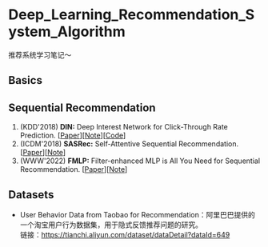 # Deep_Learning_Recommendation_System_Algorithm
推荐系统学习笔记～

## Basics


## Sequential Recommendation
1. (KDD'2018) **DIN:** Deep Interest Network for Click-Through Rate Prediction. [[Paper](https://www.kdd.org/kdd2018/accepted-papers/view/deep-interest-network-for-click-through-rate-prediction)][[Note](https://github.com/wangych6/Deep_Learning_Recommendation_System_Algorithm/blob/master/docs/Sequential%20Recommendation/【序列建模】DIN深度兴趣网络.md)][[Code](https://github.com/wangych6/Deep_Learning_Recommendation_System_Algorithm/tree/master/codes/DIN)]
2. (ICDM'2018) **SASRec:** Self-Attentive Sequential Recommendation. [[Paper](https://arxiv.org/pdf/1808.09781.pdf)][[Note](https://github.com/wangych6/Deep_Learning_Recommendation_System_Algorithm/blob/master/docs/Sequential%20Recommendation/【序列建模】SASRec---自注意力序列推荐.md)]
3. (WWW'2022) **FMLP:** Filter-enhanced MLP is All You Need for Sequential Recommendation. [[Paper](https://arxiv.org/pdf/2202.13556.pdf)][[Note](https://github.com/wangych6/Deep_Learning_Recommendation_System_Algorithm/blob/master/docs/Sequential%20Recommendation/【序列建模】FMLP：Filter-enhanced%20MLP%20is%20All%20You%20Need%20for%20Sequential%20Recommendation--滤波增强的序列推荐.md)]


## Datasets
- User Behavior Data from Taobao for Recommendation：阿里巴巴提供的一个淘宝用户行为数据集，用于隐式反馈推荐问题的研究。<br>
链接：https://tianchi.aliyun.com/dataset/dataDetail?dataId=649
